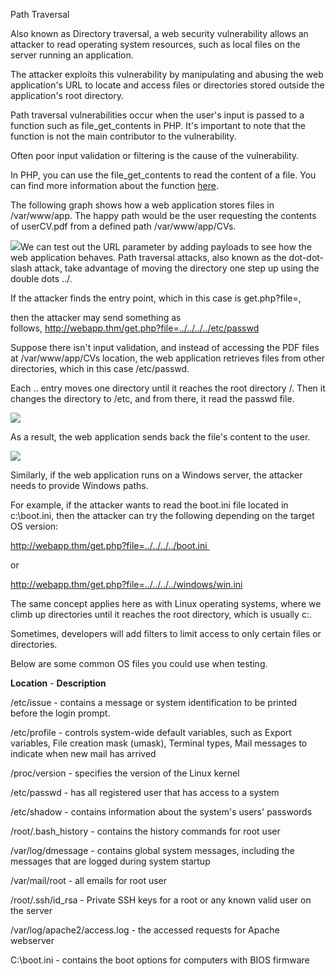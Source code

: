 Path Traversal  

Also known as Directory traversal, a web security vulnerability allows an attacker to read operating system resources, such as local files on the server running an application.

The attacker exploits this vulnerability by manipulating and abusing the web application's URL to locate and access files or directories stored outside the application's root directory.

Path traversal vulnerabilities occur when the user's input is passed to a function such as file_get_contents in PHP. 
It's important to note that the function is not the main contributor to the vulnerability. 

Often poor input validation or filtering is the cause of the vulnerability. 

In PHP, you can use the file_get_contents to read the content of a file. You can find more information about the function [here](https://www.php.net/manual/en/function.file-get-contents.php).

The following graph shows how a web application stores files in /var/www/app. 
The happy path would be the user requesting the contents of userCV.pdf from a defined path /var/www/app/CVs.  

![](https://tryhackme-images.s3.amazonaws.com/user-uploads/5d617515c8cd8348d0b4e68f/room-content/45d9c1baacda290c1f95858e27f740c9.png)We can test out the URL parameter by adding payloads to see how the web application behaves. 
Path traversal attacks, also known as the dot-dot-slash attack, take advantage of moving the directory one step up using the double dots ../. 

If the attacker finds the entry point, which in this case  is get.php?file=, 

then the attacker may send something as follows, http://webapp.thm/get.php?file=../../../../etc/passwd  

Suppose there isn't input validation, and instead of accessing the PDF files at /var/www/app/CVs location, the web application retrieves files from other directories, which in this case /etc/passwd.

Each .. entry moves one directory until it reaches the root directory /.
Then it changes the directory to /etc, and from there, it read the passwd file.  

![](https://tryhackme-images.s3.amazonaws.com/user-uploads/5d617515c8cd8348d0b4e68f/room-content/3037513935e3242f74bd0fe97833b5ac.png)

As a result, the web application sends back the file's content to the user.

![](https://tryhackme-images.s3.amazonaws.com/user-uploads/5d617515c8cd8348d0b4e68f/room-content/c12d34456ebe25bafffeb829c58f98c0.png)  

Similarly, if the web application runs on a Windows server, the attacker needs to provide Windows paths. 

For example, if the attacker wants to read the boot.ini file located in c:\boot.ini, then the attacker can try the following depending on the target OS version:

http://webapp.thm/get.php?file=../../../../boot.ini 

or

http://webapp.thm/get.php?file=../../../../windows/win.ini  

The same concept applies here as with Linux operating systems, where we climb up directories until it reaches the root directory, which is usually c:\.  

Sometimes, developers will add filters to limit access to only certain files or directories. 

Below are some common OS files you could use when testing.

**Location** - **Description**  

/etc/issue - contains a message or system identification to be printed before the login prompt.  

/etc/profile - controls system-wide default variables, such as Export variables, File creation mask (umask), Terminal types, Mail messages to indicate when new mail has arrived

/proc/version - specifies the version of the Linux kernel  

/etc/passwd - has all registered user that has access to a system  

/etc/shadow - contains information about the system's users' passwords  

/root/.bash_history - contains the history commands for root user  

/var/log/dmessage - contains global system messages, including the messages that are logged during system startup  

/var/mail/root - all emails for root user

/root/.ssh/id_rsa - Private SSH keys for a root or any known valid user on the server

/var/log/apache2/access.log - the accessed requests for Apache  webserver

C:\boot.ini - contains the boot options for computers with BIOS firmware

